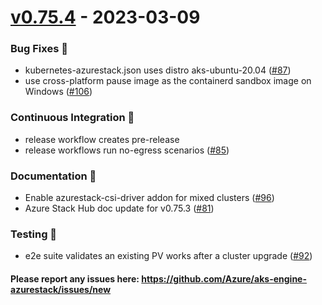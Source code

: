 
<a name="v0.75.4"></a>

# [v0.75.4] - 2023-03-09

### Bug Fixes 🐞
- kubernetes-azurestack.json uses distro aks-ubuntu-20.04 ([#87](https://github.com/Azure/aks-engine-azurestack/issues/87))
- use cross-platform pause image as the containerd sandbox image on Windows ([#106](https://github.com/Azure/aks-engine-azurestack/issues/106))

### Continuous Integration 💜
- release workflow creates pre-release
- release workflows run no-egress scenarios ([#85](https://github.com/Azure/aks-engine-azurestack/issues/85))

### Documentation 📘
- Enable azurestack-csi-driver addon for mixed clusters ([#96](https://github.com/Azure/aks-engine-azurestack/issues/96))
- Azure Stack Hub doc update for v0.75.3 ([#81](https://github.com/Azure/aks-engine-azurestack/issues/81))

### Testing 💚
- e2e suite validates an existing PV works after a cluster upgrade ([#92](https://github.com/Azure/aks-engine-azurestack/issues/92))

#### Please report any issues here: https://github.com/Azure/aks-engine-azurestack/issues/new
[v0.75.4]: https://github.com/Azure/aks-engine-azurestack/compare/v0.75.3...v0.75.4
